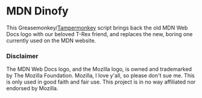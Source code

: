 # MDN Dinofy

This Greasemonkey/[Tampermonkey](https://www.tampermonkey.net/) script brings back the old MDN Web Docs logo with our beloved T-Rex friend, and replaces the new, boring one currently used on the MDN website.

### Disclaimer
The MDN Web Docs logo, and the Mozilla logo, is owned and trademarked by The Mozilla Foundation.
Mozilla, I love y'all, so please don't sue me. This is only used in good faith and fair use.
This project is in no way affiliated nor endorsed by Mozilla.